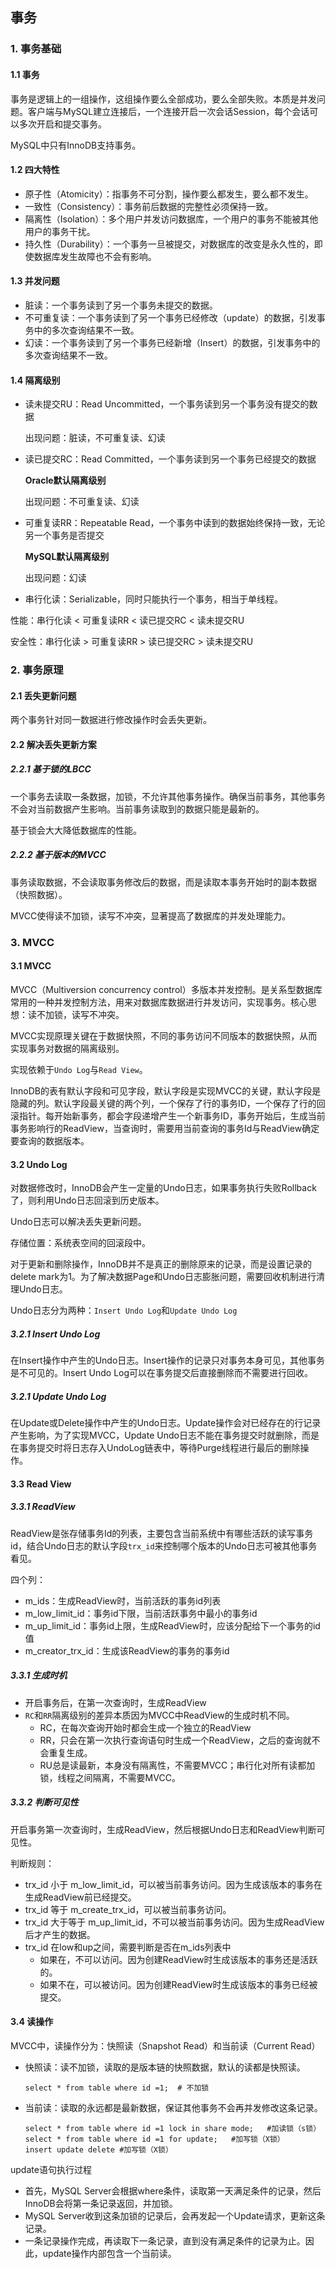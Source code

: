 ## 事务

### 1. 事务基础

#### 1.1 事务

事务是逻辑上的一组操作，这组操作要么全部成功，要么全部失败。本质是并发问题。客户端与MySQL建立连接后，一个连接开启一次会话Session，每个会话可以多次开启和提交事务。

MySQL中只有InnoDB支持事务。

#### 1.2 四大特性

- 原子性（Atomicity）：指事务不可分割，操作要么都发生，要么都不发生。
- 一致性（Consistency）：事务前后数据的完整性必须保持一致。
- 隔离性（Isolation）：多个用户并发访问数据库，一个用户的事务不能被其他用户的事务干扰。
- 持久性（Durability）：一个事务一旦被提交，对数据库的改变是永久性的，即使数据库发生故障也不会有影响。

#### 1.3 并发问题

- 脏读：一个事务读到了另一个事务未提交的数据。
- 不可重复读：一个事务读到了另一个事务已经修改（update）的数据，引发事务中的多次查询结果不一致。
- 幻读：一个事务读到了另一个事务已经新增（Insert）的数据，引发事务中的多次查询结果不一致。

#### 1.4 隔离级别

- 读未提交RU：Read Uncommitted，一个事务读到另一个事务没有提交的数据

  出现问题：脏读，不可重复读、幻读

- 读已提交RC：Read Committed，一个事务读到另一个事务已经提交的数据

  **Oracle默认隔离级别**

  出现问题：不可重复读、幻读

- 可重复读RR：Repeatable Read，一个事务中读到的数据始终保持一致，无论另一个事务是否提交

  **MySQL默认隔离级别**

  出现问题：幻读

- 串行化读：Serializable，同时只能执行一个事务，相当于单线程。

性能：串行化读 < 可重复读RR < 读已提交RC < 读未提交RU

安全性：串行化读 > 可重复读RR > 读已提交RC > 读未提交RU

### 2. 事务原理

#### 2.1 丢失更新问题

两个事务针对同一数据进行修改操作时会丢失更新。

#### 2.2 解决丢失更新方案

##### 2.2.1 基于锁的LBCC

一个事务去读取一条数据，加锁，不允许其他事务操作。确保当前事务，其他事务不会对当前数据产生影响。当前事务读取到的数据只能是最新的。

基于锁会大大降低数据库的性能。

##### 2.2.2 基于版本的MVCC

事务读取数据，不会读取事务修改后的数据，而是读取本事务开始时的副本数据（快照数据）。

MVCC使得读不加锁，读写不冲突，显著提高了数据库的并发处理能力。

### 3. MVCC

#### 3.1 MVCC

MVCC（Multiversion concurrency control）多版本并发控制。是关系型数据库常用的一种并发控制方法，用来对数据库数据进行并发访问，实现事务。核心思想：读不加锁，读写不冲突。

MVCC实现原理关键在于数据快照，不同的事务访问不同版本的数据快照，从而实现事务对数据的隔离级别。

实现依赖于`Undo Log`与`Read View`。

InnoDB的表有默认字段和可见字段，默认字段是实现MVCC的关键，默认字段是隐藏的列。默认字段最关键的两个列，一个保存了行的事务ID，一个保存了行的回滚指针。每开始新事务，都会字段递增产生一个新事务ID，事务开始后，生成当前事务影响行的ReadView，当查询时，需要用当前查询的事务Id与ReadView确定要查询的数据版本。

#### 3.2 Undo Log

 对数据修改时，InnoDB会产生一定量的Undo日志，如果事务执行失败Rollback了，则利用Undo日志回滚到历史版本。

Undo日志可以解决丢失更新问题。

存储位置：系统表空间的回滚段中。

对于更新和删除操作，InnoDB并不是真正的删除原来的记录，而是设置记录的delete mark为1。为了解决数据Page和Undo日志膨胀问题，需要回收机制进行清理Undo日志。

Undo日志分为两种：`Insert Undo Log`和`Update Undo Log`

##### 3.2.1 Insert Undo Log

在Insert操作中产生的Undo日志。Insert操作的记录只对事务本身可见，其他事务是不可见的。Insert Undo Log可以在事务提交后直接删除而不需要进行回收。

##### 3.2.1 Update Undo Log

在Update或Delete操作中产生的Undo日志。Update操作会对已经存在的行记录产生影响，为了实现MVCC，Update Undo日志不能在事务提交时就删除，而是在事务提交时将日志存入UndoLog链表中，等待Purge线程进行最后的删除操作。

#### 3.3 Read View

##### 3.3.1 ReadView

ReadView是张存储事务Id的列表，主要包含当前系统中有哪些活跃的读写事务id，结合Undo日志的默认字段`trx_id`来控制哪个版本的Undo日志可被其他事务看见。

四个列：

- m_ids：生成ReadView时，当前活跃的事务id列表
- m_low_limit_id：事务id下限，当前活跃事务中最小的事务id
- m_up_limit_id：事务id上限，生成ReadView时，应该分配给下一个事务的id值
- m_creator_trx_id：生成该ReadView的事务的事务id

##### 3.3.1 生成时机

- 开启事务后，在第一次查询时，生成ReadView
- `RC`和`RR`隔离级别的差异本质因为MVCC中ReadView的生成时机不同。
  - RC，在每次查询开始时都会生成一个独立的ReadView
  - RR，只会在第一次执行查询语句时生成一个ReadView，之后的查询就不会重复生成。
  - RU总是读最新，本身没有隔离性，不需要MVCC；串行化对所有读都加锁，线程之间隔离，不需要MVCC。 

##### 3.3.2 判断可见性

开启事务第一次查询时，生成ReadView，然后根据Undo日志和ReadView判断可见性。

判断规则：

- trx_id 小于 m_low_limit_id，可以被当前事务访问。因为生成该版本的事务在生成ReadView前已经提交。
- trx_id 等于 m_create_trx_id，可以被当前事务访问。
- trx_id 大于等于 m_up_limit_id，不可以被当前事务访问。因为生成ReadView后才产生的数据。
- trx_id 在low和up之间，需要判断是否在m_ids列表中
  - 如果在，不可以访问。因为创建ReadView时生成该版本的事务还是活跃的。
  - 如果不在，可以被访问。因为创建ReadView时生成该版本的事务已经被提交。

#### 3.4 读操作

MVCC中，读操作分为：快照读（Snapshot Read）和当前读（Current Read）

- 快照读：读不加锁，读取的是版本链的快照数据，默认的读都是快照读。

  ```mysql
  select * from table where id =1;  # 不加锁
  ```

- 当前读：读取的永远都是最新数据，保证其他事务不会再并发修改这条记录。

  ```mysql
  select * from table where id =1 lock in share mode;	#加读锁（s锁）
  select * from table where id =1 for update;	#加写锁（X锁）
  insert update delete #加写锁（X锁）
  ```

update语句执行过程

- 首先，MySQL Server会根据where条件，读取第一天满足条件的记录，然后InnoDB会将第一条记录返回，并加锁。
- MySQL Server收到这条加锁的记录后，会再发起一个Update请求，更新这条记录。
- 一条记录操作完成，再读取下一条记录，直到没有满足条件的记录为止。因此，update操作内部包含一个当前读。

